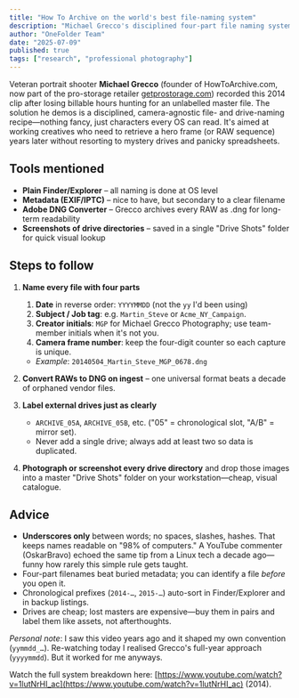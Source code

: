 ```yaml
---
title: "How To Archive on the world's best file-naming system"
description: "Michael Grecco's disciplined four-part file naming system for professional photographers, designed for long-term archive retrieval and cross-platform compatibility."
author: "OneFolder Team"
date: "2025-07-09"
published: true
tags: ["research", "professional photography"]
---
```


<script>
  import YoutubeEmbeddedVideo from '$lib/components/YoutubeEmbeddedVideo.svelte'
  import ArticleImage from '$lib/components/ArticleImage.svelte'
</script>

<YoutubeEmbeddedVideo src="https://www.youtube.com/embed/1lutNrHI_ac" title="Michael Grecco - How To Archive: The World's Best File Naming System" />

Veteran portrait shooter **Michael Grecco** (founder of HowToArchive.com, now part of the pro-storage retailer [getprostorage.com](https://getprostorage.com/)) recorded this 2014 clip after losing billable hours hunting for an unlabelled master file. The solution he demos is a disciplined, camera-agnostic file- and drive-naming recipe—nothing fancy, just characters every OS can read. It's aimed at working creatives who need to retrieve a hero frame (or RAW sequence) years later without resorting to mystery drives and panicky spreadsheets.

## Tools mentioned

- **Plain Finder/Explorer** – all naming is done at OS level
- **Metadata (EXIF/IPTC)** – nice to have, but secondary to a clear filename
- **Adobe DNG Converter** – Grecco archives every RAW as .dng for long-term readability
- **Screenshots of drive directories** – saved in a single "Drive Shots" folder for quick visual lookup

## Steps to follow

1. **Name every file with four parts**
   1. **Date** in reverse order: `YYYYMMDD` (not the `yy` I'd been using)
   2. **Subject / Job tag**: e.g. `Martin_Steve` or `Acme_NY_Campaign`.
   3. **Creator initials**: `MGP` for Michael Grecco Photography; use team-member initials when it's not you.
   4. **Camera frame number**: keep the four-digit counter so each capture is unique.
   - _Example_: `20140504_Martin_Steve_MGP_0678.dng`

2. **Convert RAWs to DNG on ingest** – one universal format beats a decade of orphaned vendor files.
3. **Label external drives just as clearly**
   - `ARCHIVE_05A`, `ARCHIVE_05B`, etc. ("05" = chronological slot, "A/B" = mirror set).
   - Never add a single drive; always add at least two so data is duplicated.

4. **Photograph or screenshot every drive directory** and drop those images into a master "Drive Shots" folder on your workstation—cheap, visual catalogue.

## Advice

- **Underscores only** between words; no spaces, slashes, hashes. That keeps names readable on "98% of computers." A YouTube commenter (OskarBravo) echoed the same tip from a Linux tech a decade ago—funny how rarely this simple rule gets taught.
- Four-part filenames beat buried metadata; you can identify a file _before_ you open it.
- Chronological prefixes (`2014-…`, `2015-…`) auto-sort in Finder/Explorer and in backup listings.
- Drives are cheap; lost masters are expensive—buy them in pairs and label them like assets, not afterthoughts.

_Personal note_: I saw this video years ago and it shaped my own convention (`yymmdd_…`). Re-watching today I realised Grecco's full-year approach (`yyyymmdd`). But it worked for me anyways.

Watch the full system breakdown here: [https://www.youtube.com/watch?v=1lutNrHI_ac](https://www.youtube.com/watch?v=1lutNrHI_ac) (2014).
